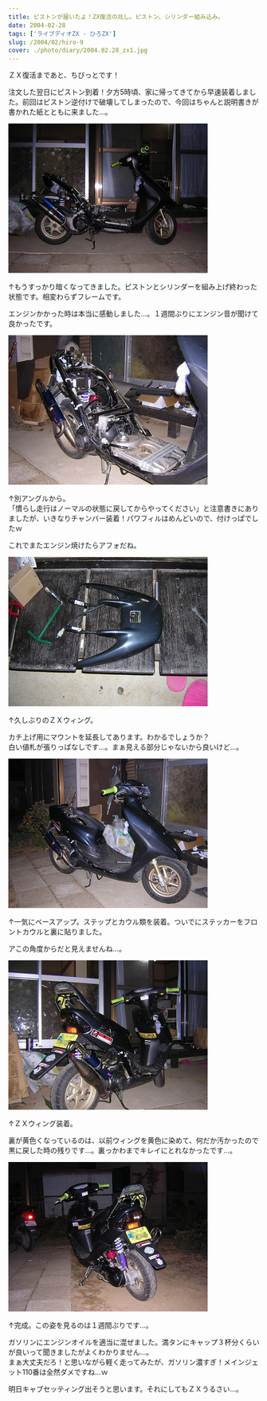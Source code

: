 ```yaml
---
title: ピストンが届いたよ！ZX復活の兆し。ピストン、シリンダー組み込み。
date: 2004-02-28
tags: ['ライブディオZX - ひろZX']
slug: /2004/02/hiro-9
cover: ./photo/diary/2004.02.28_zx1.jpg
---
```



<p class="sentence">ＺＸ復活まであと、ちびっとです！</p>
<p class="sentence spacing10">注文した翌日にピストン到着！夕方5時頃、家に帰ってきてから早速装着しました。前回はピストン逆付けで破壊してしまったので、今回はちゃんと説明書きが書かれた紙とともに来ました...。</p>
<div class="center spacing"><img class="img-fluid" src="./photo/diary/2004.02.28_zx1.jpg" alt=""></div>
<p class="sentence">↑もうすっかり暗くなってきました。ピストンとシリンダーを組み上げ終わった状態です。相変わらずフレームです。</p>
<p class="sentence spacing10">エンジンかかった時は本当に感動しました...。１週間ぶりにエンジン音が聞けて良かったです。</p>
<div class="center spacing"><img class="img-fluid" src="./photo/diary/2004.02.28_zx2.jpg" alt=""></div>
<p class="sentence">↑別アングルから。<br>
「慣らし走行はノーマルの状態に戻してからやってください」と注意書きにありましたが、いきなりチャンバー装着！パワフィルはめんどいので、付けっぱでしたｗ</p>
<p class="sentence spacing10">これでまたエンジン焼けたらアフォだね。</p>
<div class="center spacing"><img class="img-fluid" src="./photo/diary/2004.02.28_zx3.jpg" alt=""></div>
<p class="sentence">↑久しぶりのＺＸウィング。</p>
<p class="sentence spacing10">カチ上げ用にマウントを延長してあります。わかるでしょうか？<br>
白い値札が張りっぱなしです...。まぁ見える部分じゃないから良いけど...。</p>
<div class="center spacing"><img class="img-fluid" src="./photo/diary/2004.02.28_zx4.jpg" alt=""></div>
<p class="sentence">↑一気にベースアップ。ステップとカウル類を装着。ついでにステッカーをフロントカウルと裏に貼りました。</p>
<p class="sentence spacing10">アこの角度からだと見えませんね...。</p>
<div class="center spacing"><img class="img-fluid" src="./photo/diary/2004.02.28_zx5.jpg" alt=""></div>
<p class="sentence">↑ＺＸウィング装着。</p>
<p class="sentence spacing10">裏が黄色くなっているのは、以前ウィングを黄色に染めて、何だか汚かったので黒に戻した時の残りです...。裏っかわまでキレイにとれなかったです...。</p>
<div class="center spacing"><img class="img-fluid" src="./photo/diary/2004.02.28_zx6.jpg" alt=""></div>
<p class="sentence">↑完成。この姿を見るのは１週間ぶりです...。</p>
<p class="sentence">ガソリンにエンジンオイルを適当に混ぜました。満タンにキャップ３杯分くらいが良いって聞きましたがよくわかりません...。<br>
まぁ大丈夫だろ！と思いながら軽く走ってみたが、ガソリン濃すぎ！メインジェット110番は全然ダメですね...ｗ</p>
<p class="sentence">明日キャブセッティング出そうと思います。それにしてもＺＸうるさい...。</p>

